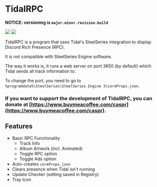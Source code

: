 # TidalRPC

**NOTICE: versioning is `major.minor.revision.build`**

![](https://user-images.githubusercontent.com/42980888/212440251-2c1ffe55-b132-4966-8327-88e86f46d8f5.png)
![](https://user-images.githubusercontent.com/42980888/212440257-ef827b46-06bf-44de-a165-024fa9b992b9.png)

TidalRPC is a program that uses Tidal's SteelSeries integration to display Discord Rich Presence (RPC).

It is not compatible with SteelSeries Engine software.

The way it works is, it runs a web server on port 3650 (by default) which Tidal sends all track information to.

To change the port, you need to go to `%programdata%\SteelSeries\SteelSeries Engine 3\coreProps.json`.

### If you want to support the development of TidalRPC, you can donate at [https://www.buymeacoffee.com/caspr](https://www.buymeacoffee.com/caspr).

## Features

- Basic RPC Functionality
  - Track Info
  - Album Artwork (incl. Animated)
  - Toggle RPC option
  - Toggle Ads option
- Auto-creates `coreProps.json`
- Clears presence when Tidal isn't running
- Update Checker (setting saved in Registry)
- Tray Icon
